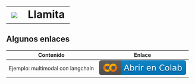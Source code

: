 <h1>
<table><tr><td valign="center"><image src="assets/llamita.png"  width="100"></td><td>Llamita</td></tr></table>
</h1>

## Algunos enlaces

| Contenido                 | Enlace |
|---------------------------------|------|
| Ejemplo: multimodal con langchain | [![](/assets/colab-badge-es.svg)](https://colab.research.google.com/github/frautn/llamita/blob/main/cosas/langchain_multimodal_prompts.ipynb) |
